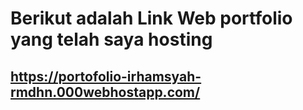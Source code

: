 # Berikut adalah Link Web portfolio yang telah saya hosting
## https://portofolio-irhamsyah-rmdhn.000webhostapp.com/
